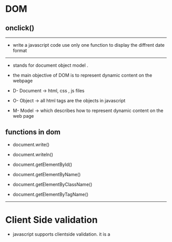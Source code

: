 # DOM
## onclick()


---
- write a javascript code use only one function to display the diffrent date format 

---
- stands for document object model .
- the main objective of DOM is to represent dynamic content on the webpage

- D- Document -> html, css , js files
- O- Object -> all html tags are the objects in javascript
- M- Model -> which describes how to represent dynamic content on the web page


## functions in dom
- document.write()

- document.writeln()
- document.getElementById()
- document.getElementByName()
- document.getElementByClassName()
- document.getElementByTagName()

---
# Client Side validation
- javascript  supports clientside validation. it is a 